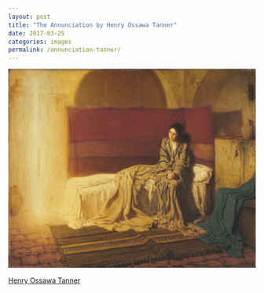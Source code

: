```yaml
---
layout: post
title: "The Annunciation by Henry Ossawa Tanner"
date: 2017-03-25
categories: images
permalink: /annunciation-tanner/
---
```


![Annuciation by Henry Ossawa Tanner](https://github.com/matthewjmiller/mattmiller/blob/gh-pages/_assets/annunciation-2.jpg?raw=true)

[Henry Ossawa Tanner](https://www.artsy.net/artwork/henry-ossawa-tanner-the-annunciation)
